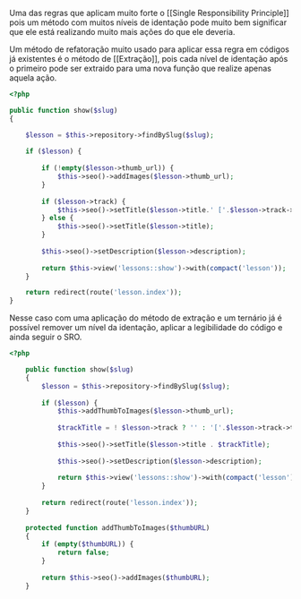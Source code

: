 Uma das regras que aplicam muito forte o [[Single Responsibility Principle]] pois um método com muitos níveis de identação pode muito bem significar que ele está realizando muito mais ações do que ele deveria.

Um método de refatoração muito usado para aplicar essa regra em códigos já existentes é o método de [[Extração]], pois cada nível de identação após o primeiro pode ser extraido para uma nova função que realize apenas aquela ação.


``` php
<?php

public function show($slug)
{

	$lesson = $this->repository->findBySlug($slug);
	
	if ($lesson) {
		
		if (!empty($lesson->thumb_url)) {	
			$this->seo()->addImages($lesson->thumb_url);
		}
		
		if ($lesson->track) {	
			$this->seo()->setTitle($lesson->title.' ['.$lesson->track->title.']');
		} else {
			$this->seo()->setTitle($lesson->title);
		}
		
		$this->seo()->setDescription($lesson->description);
		
		return $this->view('lessons::show')->with(compact('lesson'));
	}

	return redirect(route('lesson.index'));
}
```

Nesse caso com uma aplicação do método de extração e um ternário já é possível remover um nível da identação, aplicar a legibilidade do código e ainda seguir o SRO.

``` php
<?php

	public function show($slug)
	{
		$lesson = $this->repository->findBySlug($slug);
		
		if ($lesson) {
			$this->addThumbToImages($lesson->thumb_url);
			
			$trackTitle = ! $lesson->track ? '' : '['.$lesson->track->title.']';
			
			$this->seo()->setTitle($lesson->title . $trackTitle);
			
			$this->seo()->setDescription($lesson->description);
			
			return $this->view('lessons::show')->with(compact('lesson'));
		}
		
		return redirect(route('lesson.index'));
	}
	
	protected function addThumbToImages($thumbURL)
	{
		if (empty($thumbURL)) {
			return false;
		}
	
		return $this->seo()->addImages($thumbURL);
	}
```